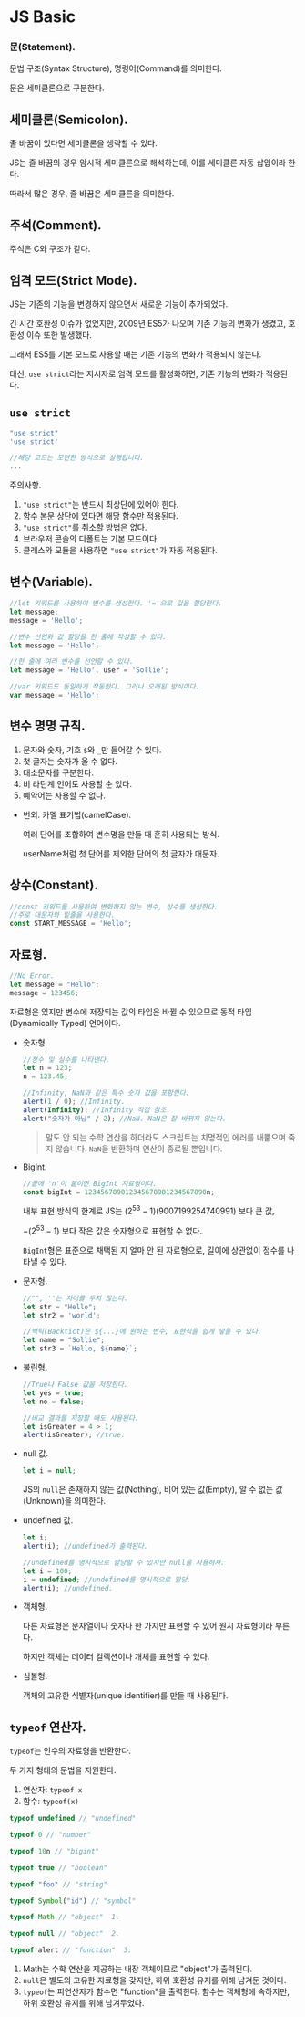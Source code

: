 # JS Basic

### 문(Statement).

문법 구조(Syntax Structure), 명령어(Command)를 의미한다.

문은 세미클론으로 구분한다.

## 세미클론(Semicolon).

줄 바꿈이 있다면 세미클론을 생략할 수 있다.

JS는 줄 바꿈의 경우 암시적 세미클론으로 해석하는데, 이를 세미클론 자동 삽입이라 한다.

따라서 많은 경우, 줄 바꿈은 세미클론을 의미한다.

## 주석(Comment).

주석은 C와 구조가 같다.

## 엄격 모드(Strict Mode).

JS는 기존의 기능을 변경하지 않으면서 새로운 기능이 추가되었다.

긴 시간 호환성 이슈가 없었지만, 2009년 ES5가 나오며 기존 기능의 변화가 생겼고, 호환성 이슈 또한 발생했다.

그래서 ES5를 기본 모드로 사용할 때는 기존 기능의 변화가 적용되지 않는다.

대신, `use strict`라는 지시자로 엄격 모드를 활성화하면, 기존 기능의 변화가 적용된다.

## `use strict`

```jsx
"use strict"
'use strict'

//해당 코드는 모던한 방식으로 실행됩니다.
...
```

주의사항.
1. `"use strict"`는 반드시 최상단에 있어야 한다.
2. 함수 본문 상단에 있다면 해당 함수만 적용된다.
3. `"use strict"`를 취소할 방법은 없다.
4. 브라우저 콘솔의 디폴트는 기본 모드이다.
5. 클래스와 모듈을 사용하면 `"use strict"`가 자동 적용된다.

## 변수(Variable).

```jsx
//let 키워드를 사용하여 변수를 생성한다. '='으로 값을 할당한다.
let message;
message = 'Hello';

//변수 선언와 값 할당을 한 줄에 작성할 수 있다.
let message = 'Hello';

//한 줄에 여러 변수를 선언할 수 있다.
let message = 'Hello', user = 'Sollie';

//var 키워드도 동일하게 작동한다. 그러나 오래된 방식이다.
var message = 'Hello';
```

## 변수 명명 규칙.

1. 문자와 숫자, 기호 `$`와 `_`만 들어갈 수 있다.
2. 첫 글자는 숫자가 올 수 없다.
3. 대소문자를 구분한다.
4. 비 라틴계 언어도 사용할 순 있다.
5. 예약어는 사용할 수 없다.

- 번외. 카멜 표기법(camelCase).

    여러 단어를 조합하여 변수명을 만들 때 흔히 사용되는 방식.

    userName처럼 첫 단어를 제외한 단어의 첫 글자가 대문자.

## 상수(Constant).

```jsx
//const 키워드를 사용하여 변화하지 않는 변수, 상수를 생성한다.
//주로 대문자와 밑줄을 사용한다.
const START_MESSAGE = 'Hello';
```

## 자료형.

```jsx
//No Error.
let message = "Hello";
message = 123456;
```

자료형은 있지만 변수에 저장되는 값의 타입은 바뀔 수 있으므로 동적 타입(Dynamically Typed) 언어이다.

- 숫자형.

    ```jsx
    //정수 및 실수를 나타낸다.
    let n = 123;
    n = 123.45;

    //Infinity, NaN과 같은 특수 숫자 값을 포함한다.
    alert(1 / 0); //Infinity.
    alert(Infinity); //Infinity 직접 참조.
    alert("숫자가 아님" / 2); //NaN. NaN은 잘 바뀌지 않는다.
    ```

    > 말도 안 되는 수학 연산을 하더라도 스크립트는 치명적인 에러를 내뿜으며 죽지 않습니다. `NaN`을 반환하며 연산이 종료될 뿐입니다.

- BigInt.

    ```jsx
    //끝에 'n'이 붙이면 BigInt 자료형이다.
    const bigInt = 123456789012345678901234567890n;
    ```

    내부 표현 방식의 한계로 JS는 $(2^{53}-1)(9007199254740991)$ 보다 큰 값,

    $-(2^{53}-1)$ 보다 작은 값은 숫자형으로 표현할 수 없다.

    `BigInt`형은 표준으로 채택된 지 얼마 안 된 자료형으로, 길이에 상관없이 정수를 나타낼 수 있다.

- 문자형.

    ```jsx
    //"", ''는 차이를 두지 않는다.
    let str = "Hello";
    let str2 = 'world';

    //백틱(Backtict)은 ${...}에 원하는 변수, 표현식을 쉽게 넣을 수 있다.
    let name = "Sollie";
    let str3 = `Hello, ${name}`;
    ```

- 불린형.

    ```jsx
    //True나 False 값을 저장한다.
    let yes = true;
    let no = false;

    //비교 결과를 저장할 때도 사용된다.
    let isGreater = 4 > 1;
    alert(isGreater); //true.
    ```

- null 값.

    ```jsx
    let i = null;
    ```

    JS의 `null`은 존재하지 않는 값(Nothing), 비어 있는 값(Empty), 알 수 없는 값(Unknown)을 의미한다.

- undefined 값.

    ```jsx
    let i;
    alert(i); //undefined가 출력된다.

    //undefined를 명시적으로 할당할 수 있지만 null을 사용하자.
    let i = 100;
    i = undefined; //undefined를 명시적으로 할당.
    alert(i); //undefined.
    ```

- 객체형.

    다른 자료형은 문자열이나 숫자나 한 가지만 표현할 수 있어 원시 자료형이라 부른다.

    하지만 객체는 데이터 컬렉션이나 개체를 표현할 수 있다.

- 심볼형.

    객체의 고유한 식별자(unique identifier)를 만들 때 사용된다.

## `typeof` 연산자.

`typeof`는 인수의 자료형을 반환한다.

두 가지 형태의 문법을 지원한다.

1. 연산자: `typeof x`
2. 함수: `typeof(x)`

```jsx
typeof undefined // "undefined"

typeof 0 // "number"

typeof 10n // "bigint"

typeof true // "boolean"

typeof "foo" // "string"

typeof Symbol("id") // "symbol"

typeof Math // "object"  1.

typeof null // "object"  2.

typeof alert // "function"  3.
```

1. Math는 수학 연산을 제공하는 내장 객체이므로 "object"가 출력된다.
2. `null`은 별도의 고유한 자료형을 갖지만, 하위 호환성 유지를 위해 남겨둔 것이다.
3. `typeof`는 피연산자가 함수면 "function"을 출력한다. 함수는 객체형에 속하지만, 하위 호환성 유지를 위해 남겨두었다.